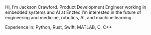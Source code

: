 Hi, I’m Jackson Crawford.
Product Development Engineer working in embedded systems and AI at Enztec
I’m interested in the future of engineering and medicine, robotics, AI, and machine learning.

Experience in: Python, Rust, Swift, MATLAB, C, C++
